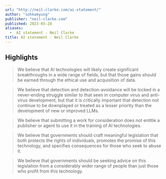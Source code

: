 ```yaml
---
url: "http://neil-clarke.com/ai-statement/"
author: "sohkamyung"
publisher: "neil-clarke.com"
published: 2023-05-28
aliases:
  -  AI statement - Neil Clarke
title: AI statement - Neil Clarke
---
```


## Highlights
> We believe that AI technologies will likely create significant breakthroughs in a wide range of fields, but that those gains should be earned through the ethical use and acquisition of data.

> We believe that detection and detection-avoidance will be locked in a never-ending struggle similar to that seen in computer virus and anti-virus development, but that it is critically important that detection not continue to be downplayed or treated as a lesser priority than the development of new or improved LLMs.

> We believe that submitting a work for consideration does not entitle a publisher or agent to use it in the training of AI technologies.

> We believe that governments should craft meaningful legislation that both protects the rights of individuals, promotes the promise of this technology, and specifies consequences for those who seek to abuse it.

> We believe that governments should be seeking advice on this legislation from a considerably wider range of people than just those who profit from this technology.

